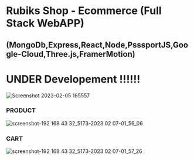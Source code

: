 # Rubiks Shop - Ecommerce (Full Stack WebAPP)
## (MongoDb,Express,React,Node,PsssportJS,Google-Cloud,Three.js,FramerMotion)
# UNDER Developement ‼️‼️‼️

![Screenshot 2023-02-05 165557](https://user-images.githubusercontent.com/76916192/216816024-067f3aa6-f78d-4b3a-af41-a217f9fb32ac.png)
### PRODUCT
![screenshot-192 168 43 32_5173-2023 02 07-01_56_06](https://user-images.githubusercontent.com/76916192/217077834-2fcedb45-9bdd-4176-b6a6-54bf3a87230a.png)

### CART

![screenshot-192 168 43 32_5173-2023 02 07-01_57_26](https://user-images.githubusercontent.com/76916192/217077945-0db3b0c2-3d3a-487a-84c6-9ccfbedd42c2.png)
